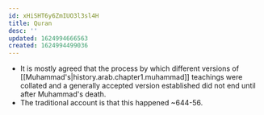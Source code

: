 ```yaml
---
id: xHiSHT6y6ZmIUO3l3sl4H
title: Quran
desc: ''
updated: 1624994666563
created: 1624994499036
---
```


* It is mostly agreed that the process by which different versions of [[Muhammad's|history.arab.chapter1.muhammad]] teachings were collated and a generally accepted version established did not end until after Muhammad's death.
* The traditional account is that this happened ~644-56.
